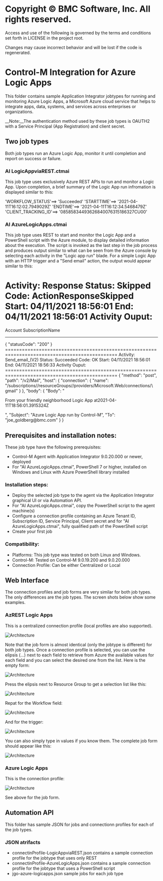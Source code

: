 # Copyright © BMC Software, Inc. All rights reserved.

Access and use of the following is governed by the terms and conditions set forth in LICENSE in the project root.

Changes may cause incorrect behavior and will be lost if the code is regenerated.

# Control-M Integration for Azure Logic Apps
This folder contains sample Application Integrator jobtypes for running and monitoring Azure Logic Apps, a Microsoft Azure cloud service that helps to integrate apps, data, systems, and services across enterprises or organizations. 

__Note:__The authentication method used by these job types is OAUTH2 with a Service Principal (App Registration) and client secret. 

## Two job types
Both job types run an Azure Logic App, monitor it until completion and report on success or failure. 

### AI LogicAppviaREST.ctmai
This job type uses exclusively Azure REST APIs to run and monitor a Logic App. Upon completion, a brief summary of the Logic App run infromation is displayed similar to this:

'WORKFLOW_STATUS'==> 'Succeeded' 
'STARTTIME'==> '2021-04-11T16:12:02.7949029Z' 
'ENDTIME'==> '2021-04-11T16:12:34.5468479Z' 
'CLIENT_TRACKING_ID'==> '08585834493626840076315186327CU00'

### AI AzureLogicApps.ctmai
This job type uses REST to start and monitor the Logic App and a PowerShell script with the Azure module, to display detailed information about the execution. The script is invoked as the last step in the job process and produces output similar to what can be seen from the Azure console by selecting each activity in the "Logic app run" blade. For a simple Logic App with an HTTP trigger and a "Send email" action, the output would appear similar to this:

Activity: Response
Status: Skipped
Code: ActionResponseSkipped
Start: 04/11/2021 18:56:01 End: 04/11/2021 18:56:01
Activity Ouput:
==============================================================================================
Account SubscriptionName
------- ----------------
<Subscription name here>
{
"statusCode": "200"
}
==============================================================================================
Activity: Send_email_(V2)
Status: Succeeded
Code: OK
Start: 04/11/2021 18:56:01 End: 04/11/2021 18:56:33
Activity Ouput:
==============================================================================================
{
"method": "post",
"path": "/v2/Mail",
"host": {
"connection": {
"name": "/subscriptions/<subscription id>/resourceGroups/<resource group name>/providers/Microsoft.Web/connections/\
gmail"
}
},
"body": {
"Body": "<p>From your friendly neighborhood Logic App at2021-04-11T18:56:01.3915324Z</p>",
"Subject": "Azure Logic App run by Control-M",
"To": "joe_goldberg@bmc.com"
}
}

## Prerequisites and installation notes:

These job type have the following prerequisites:

* Control-M Agent with Application Integrator 9.0.20.000 or newer, deployed
* For "AI AzureLogicApps.ctmai", PowerShell 7 or higher, installed on Windows and Linux with Azure PowerShell library installed

### Installation steps:

* Deploy the selected job type to the agent via the Application Integrator graphical UI or via Automation API. 
* For "AI AzureLogicApps.ctmai", copy the PowerShell script to the agent machine(s)
* Configure a connection profile containing an Azure Tenant ID, Subscription ID,  Service Principal, Client secret and for "AI AzureLogicApps.ctmai", fully qualified path of the PowerShell script
* Create your first job

### Compatibility:

* Platforms: This job type was tested on both Linux and Windows.
* Control-M: Tested on Control-M 9.0.19.200 and 9.0.20.000
* Connection Profile: Can be either Centralized or Local

## Web Interface
The connection profiles and job forms are very similar for both job types. The only differences are the job types. The screen shots below show some examples.
### AzREST Logic Apps
This is a centralized connection profile (local profiles are also supported).

![Architecture](images/cp-form-AzureLogicApps.png)

Note that the job form is almost identical (only the jobtype is different) for both job types. Once a connection profile is selected, you can use the elipsis (...) next to each field to retrieve from Azure the available values for each field and you can select the desired one from the list. Here is the empty form:

![Architecture](images/job-form-LogicApps.png)

Press the elipsis next to Resource Group to get a selection list like this:

![Architecture](images/selection-list-ResourceGroups.png)

Repat for the Workflow field:

![Architecture](images/selection-list-Workflows.png)

And for the trigger:

![Architecture](images/selection-list-Triggers.png)

You can also simply type in values if you know them. The complete job form should appear like this:

![Architecture](images/job-form-filled-AzREST-LogicApps.png)

### Azure Logic Apps
This is the connection profile:

![Architecture](images/cp-form-AzRESTLogicApps.png)

See above for the job form.

## Automation API
This folder has sample JSON for jobs and connectionn profiles for each of the job types.

### JSON atrifacts

* connectinProfile-LogicAppviaREST.json contains a sample connection profile for the jobtype that uses only REST
* connectinProfile-AzureLogicApps.json contains a sample connection profile for the jobtype that uses a PowerShell script
* jgo-azure-logicapps.json sample jobs for each job type